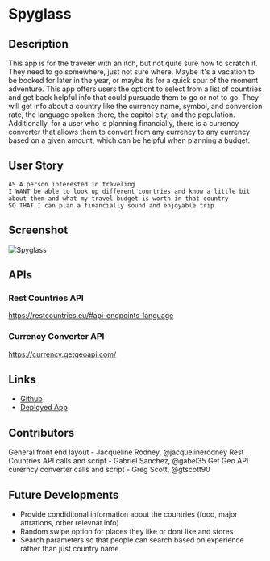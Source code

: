 # Spyglass 

## Description
This app is for the traveler with an itch, but not quite sure how to scratch it. They need to go somewhere, just not sure where. Maybe it's a vacation to be booked for later in the year, or maybe its for a quick spur of the moment adventure. This app offers users the optiont to select from a list of countries and get back helpful info that could pursuade them to go or not to go. They will get info about a country like the currency name, symbol, and conversion rate, the language spoken there, the capitol city, and the population. Additionally, for a user who is planning financially, there is a currency converter that allows them to convert from any currency to any currency based on a given amount, which can be helpful when planning a budget. 

## User Story

```
AS A person interested in traveling
I WANT be able to look up different countries and know a little bit about them and what my travel budget is worth in that country 
SO THAT I can plan a financially sound and enjoyable trip 
```
## Screenshot
![Spyglass](./assets/spyglass.png.png)

## APIs
### Rest Countries API
https://restcountries.eu/#api-endpoints-language

### Currency Converter API
https://currency.getgeoapi.com/

## Links
- [Github](github.com/gtscott90/Spyglass)
- [Deployed App](https://gabel35.github.io/Spyglass/)

## Contributors
General front end layout - Jacqueline Rodney, @jacquelinerodney
Rest Countries API calls and script - Gabriel Sanchez, @gabel35
Get Geo API curerncy converter calls and script - Greg Scott, @gtscott90

## Future Developments 
- Provide condiditonal information about the countries (food, major attrations, other relevnat info)
- Random swipe option for places they like or dont like and stores 
- Search parameters so that people can search based on experience rather than just country name 


